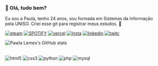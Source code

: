 <div align="left">

### **🦋 Olá, tudo bem?** 
Eu sou a Paula, tenho 24 anos, sou formada em Sistemas da Informação pela UNISO. Criei esse git para registrar meus estudos. 🦋

[![steam](https://img.shields.io/badge/Steam-000000?style=for-the-badge&logo=steam&logoColor=white)](https://steamcommunity.com/id/01pawla/)
[![SPOTIFY](https://img.shields.io/badge/Spotify-1ED760?&style=for-the-badge&logo=spotify&logoColor=white)](https://open.spotify.com/user/eupawlaleme)
[![vercel](https://img.shields.io/badge/Vercel-000000?style=for-the-badge&logo=vercel&logoColor=white)](https://vercel.com/pawlalemes-projects)
[![Insta](https://img.shields.io/badge/Instagram-E4405F?style=for-the-badge&logo=instagram&logoColor=white)](https://www.instagram.com/paaulaleme/)
[![linkedin](https://img.shields.io/badge/LinkedIn-0077B5?style=for-the-badge&logo=linkedin&logoColor=white)](https://www.linkedin.com/in/paulaleme/)
[![twitc](https://img.shields.io/badge/Twitch-9146FF?style=for-the-badge&logo=twitch&logoColor=white)](https://www.twitch.com/paulafps)
</div>

![Pawla Lemes's GitHub stats](https://github-readme-stats.vercel.app/api?username=pawlaleme&show_icons=true&theme=synthwave)
</div>
<div>
<div style="display: inline_block"><br/>
 <img align="center" alt="html5" src="https://img.shields.io/badge/HTML5-E34F26?style=for-the-badge&logo=html5&logoColor=white"   />
 <img align="center" alt="css3" src="https://img.shields.io/badge/CSS3-1572B6?style=for-the-badge&logo=css3&logoColor=white"   />
 <img align="center" alt="python" src="https://img.shields.io/badge/Python-14354C?style=for-the-badge&logo=python&logoColor=white"   />
 <img align="center" alt="php" src="https://img.shields.io/badge/PHP-777BB4?style=for-the-badge&logo=php&logoColor=white"   />
 <img align="center" alt="mysql" src="https://img.shields.io/badge/MySQL-00000F?style=for-the-badge&logo=mysql&logoColor=white"   />
</div>

</div>
</div>
